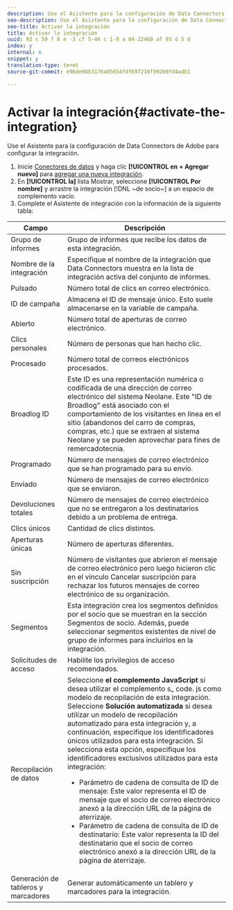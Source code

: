 ```yaml
---
description: Use el Asistente para la configuración de Data Connectors de Adobe para configurar la integración.
seo-description: Use el Asistente para la configuración de Data Connectors de Adobe para configurar la integración.
seo-title: Activar la integración
title: Activar la integración
uuid: 93 c 59 f 8 e -3 cf 5-44 c 1-9 a 04-22460 af 93 d 5 d
index: y
internal: n
snippet: y
translation-type: tm+mt
source-git-commit: e96de98b3176a05654fdf697210f992b0fd4adb1

---
```



# Activar la integración{#activate-the-integration}

Use el Asistente para la configuración de Data Connectors de Adobe para configurar la integración.

1. Inicie [Conectores de datos](https://marketing.adobe.com/resources/help/en_US/genesis/c_overview.html) y haga clic **[!UICONTROL en + Agregar nuevo]** para [agregar una nueva integración](https://marketing.adobe.com/resources/help/en_US/genesis/t_add_integration.html).
1. En **[!UICONTROL la]** lista Mostrar, seleccione **[!UICONTROL Por nombre]** y arrastre la integración [!DNL ~de socio~] a un espacio de complemento vacío.
1. Complete el Asistente de integración con la información de la siguiente tabla:

| Campo | Descripción |
|--- |--- |
| Grupo de informes | Grupo de informes que recibe los datos de esta integración. |
| Nombre de la integración | Especifique el nombre de la integración que Data Connectors muestra en la lista de integración activa del conjunto de informes. |
| Pulsado | Número total de clics en correo electrónico. |
| ID de campaña | Almacena el ID de mensaje único. Esto suele almacenarse en la variable de campaña. |
| Abierto | Número total de aperturas de correo electrónico. |
| Clics personales | Número de personas que han hecho clic. |
| Procesado | Número total de correos electrónicos procesados. |
| Broadlog ID | Este ID es una representación numérica o codificada de una dirección de correo electrónico del sistema Neolane. Este "ID de Broadlog" está asociado con el comportamiento de los visitantes en línea en el sitio (abandonos del carro de compras, compras, etc.) que se extraen al sistema Neolane y se pueden aprovechar para fines de remercadotecnia. |
| Programado | Número de mensajes de correo electrónico que se han programado para su envío. |
| Enviado | Número de mensajes de correo electrónico que se enviaron. |
| Devoluciones totales | Número de mensajes de correo electrónico que no se entregaron a los destinatarios debido a un problema de entrega. |
| Clics únicos | Cantidad de clics distintos. |
| Aperturas únicas | Número de aperturas diferentes. |
| Sin suscripción | Número de visitantes que abrieron el mensaje de correo electrónico pero luego hicieron clic en el vínculo Cancelar suscripción para rechazar los futuros mensajes de correo electrónico de su organización. |
| Segmentos | Esta integración crea los segmentos definidos por el socio que se muestran en la sección Segmentos de socio. Además, puede seleccionar segmentos existentes de nivel de grupo de informes para incluirlos en la integración. |
| Solicitudes de acceso | Habilite los privilegios de acceso recomendados. |
| Recopilación de datos | Seleccione **el complemento JavaScript** si desea utilizar el complemento s_ code. js como modelo de recopilación de esta integración. Seleccione **Solución automatizada** si desea utilizar un modelo de recopilación automatizado para esta integración y, a continuación, especifique los identificadores únicos utilizados para esta integración. Si selecciona esta opción, especifique los identificadores exclusivos utilizados para esta integración: <ul><li>Parámetro de cadena de consulta de ID de mensaje: Este valor representa el ID de mensaje que el socio de correo electrónico anexó a la dirección URL de la página de aterrizaje.</li><li>Parámetro de cadena de consulta de ID de destinatario: Este valor representa la ID del destinatario que el socio de correo electrónico anexó a la dirección URL de la página de aterrizaje.</li></ul> |
| Generación de tableros y marcadores | Generar automáticamente un tablero y marcadores para la integración. |